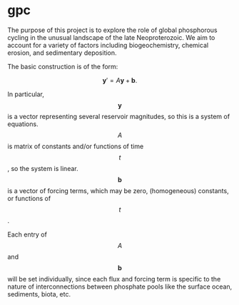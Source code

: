 # gpc

The purpose of this project is to explore the role of global phosphorous cycling in the unusual landscape of the late Neoproterozoic. We aim to account for a variety of factors including biogeochemistry, chemical erosion, and sedimentary deposition.

The basic construction is of the form:

$$\mathbf{y}' = A\mathbf{y} + \mathbf{b}.$$

In particular, $$\mathbf{y}$$ is a vector representing several reservoir magnitudes, so this is a system of equations. $$A$$ is matrix of constants and/or functions of time $$t$$, so the system is linear. $$\mathbf{b}$$ is a vector of forcing terms, which may be zero, (homogeneous) constants, or functions of $$t$$.

Each entry of $$A$$ and $$\mathbf{b}$$ will be set individually, since each flux and forcing term is specific to the nature of interconnections between phosphate pools like the surface ocean, sediments, biota, etc.
